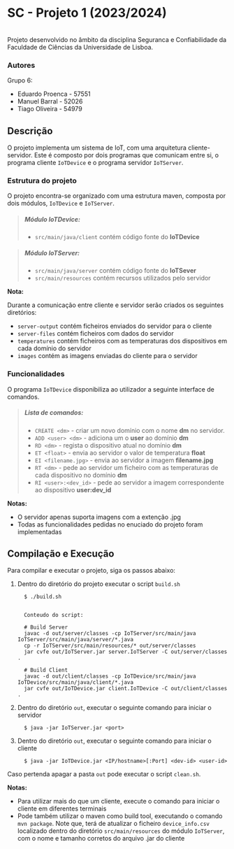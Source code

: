 # SC - Projeto 1 (2023/2024)


<br> Projeto desenvolvido no âmbito da disciplina Seguranca e Confiabilidade
da Faculdade de Ciências da Universidade de Lisboa.


### Autores 


Grupo 6:

- Eduardo Proenca - 57551
- Manuel Barral - 52026
- Tiago Oliveira - 54979


## Descrição
 

O projeto implementa um sistema de IoT, com uma arquitetura cliente-servidor. 
Este é composto por dois programas que comunicam entre si, o programa cliente 
`IoTDevice` e o programa servidor `IoTServer`.


### Estrutura do projeto


O projeto encontra-se organizado com uma estrutura maven, composta por dois
módulos, `IoTDevice` e `IoTServer`.

> ##### Módulo *IoTDevice*:
> - `src/main/java/client` contém código fonte do **IoTDevice**

> ##### Módulo *IoTServer*:
> - `src/main/java/server` contém código fonte do **IoTSever**
> - `src/main/resources` contém recursos utilizados pelo servidor

**Nota:**

Durante a comunicação entre cliente e servidor serão criados os seguintes diretórios:

- `server-output` contém ficheiros enviados do servidor para o cliente
- `server-files` contém ficheiros com dados do servidor
- `temperatures` contém ficheiros com as temperaturas dos dispositivos em cada domínio do servidor
- `images` contém as imagens enviadas do cliente para o servidor 



### Funcionalidades


O programa `IoTDevice` disponibiliza ao utilizador a seguinte interface de comandos.


> ##### Lista de comandos:
> - `CREATE <dm>` - criar um novo domínio com o nome **dm** no servidor.
> - `ADD <user> <dm>` -  adiciona um o **user** ao domínio **dm**
> - `RD <dm>` - regista o dispositivo atual no domínio **dm**
> - `ET <float>` - envia ao servidor o valor de temperatura **float**
> - `EI <filename.jpg>` - envia ao servidor a imagem **filename.jpg**
> - `RT <dm>` - pede ao servidor um ficheiro com as temperaturas de cada dispositivo no domínio **dm**
> - `RI <user>:<dev_id>` - pede ao servidor a imagem correspondente ao dispositivo **user:dev_id**


**Notas:** 

- O servidor apenas suporta imagens com a extenção .jpg
- Todas as funcionalidades pedidas no enuciado do projeto foram implementadas


## Compilação e Execução


Para compilar e executar o projeto, siga os passos abaixo:


1. Dentro do diretório do projeto executar o script `build.sh`

         $ ./build.sh
         
         
         Conteudo do script:

         # Build Server
         javac -d out/server/classes -cp IoTServer/src/main/java IoTServer/src/main/java/server/*.java
         cp -r IoTServer/src/main/resources/* out/server/classes
         jar cvfe out/IoTServer.jar server.IoTServer -C out/server/classes .

         # Build Client
         javac -d out/client/classes -cp IoTDevice/src/main/java IoTDevice/src/main/java/client/*.java
         jar cvfe out/IoTDevice.jar client.IoTDevice -C out/client/classes .

2. Dentro do diretório `out`, executar o seguinte comando para iniciar o servidor

         $ java -jar IoTServer.jar <port>

3. Dentro do diretório `out`, executar o seguinte comando para iniciar o cliente

         $ java -jar IoTDevice.jar <IP/hostname>[:Port] <dev-id> <user-id>

Caso pertenda apagar a pasta `out` pode executar o script `clean.sh`.


**Notas:** <br>

- Para utilizar mais do que um cliente, execute o comando para iniciar o cliente em diferentes terminais
- Pode também utilizar o maven como build tool, executando o comando `mvn package`. Note que, terá de 
atualizar o ficheiro `device_info.csv` localizado dentro do diretório `src/main/resources` do módulo
`IoTServer`, com o nome e tamanho corretos do arquivo .jar do cliente